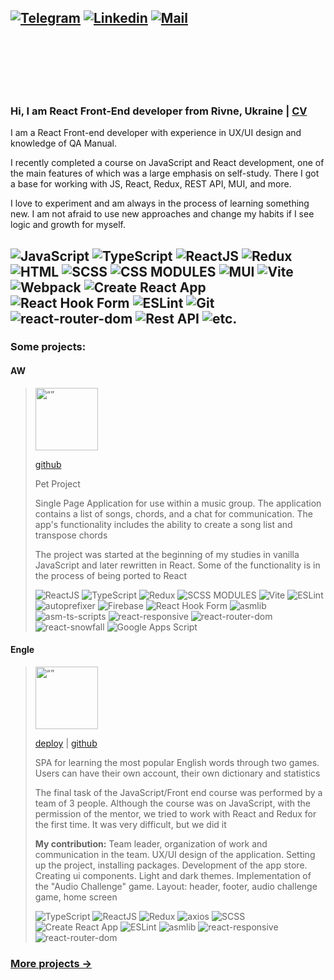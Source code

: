 <a href="https://t.me/amelianceskymusic" target="_blank"><img alt="Telegram"
  src="https://img.shields.io/badge/-Telegram-229ED9?style=flat&logo=Telegram&logoColor=white"></a>
<a href="https://www.linkedin.com/in/radzhab/" target="_blank"><img alt="Linkedin"
  src="https://img.shields.io/badge/-Linkedin-0A66C2?style=flat&logo=Linkedin&logoColor=white"></a>
<a href="mailto:radzhab@ukr.net" target="_blank"><img alt="Mail"
  src="https://img.shields.io/badge/-Mail-82af32"></a>
---

\
\
\
\
 

### Hi, I am React Front-End developer from Rivne, Ukraine | [CV](https://amelianceskymusic.github.io/)
I am a React Front-end developer with experience in UX/UI design and knowledge of QA Manual.

I recently completed a course on JavaScript and React development, one of the main features of which was a large emphasis on self-study. There I got a base for working with JS, React, Redux, REST API, MUI, and more. 

I love to experiment and am always in the process of learning something new. I am not afraid to use new approaches and change my habits if I see logic and growth for myself.

![JavaScript](https://img.shields.io/badge/-JavaScript-0D1117?style=for-the-badge&logo=JavaScript)
![TypeScript](https://img.shields.io/badge/-TypeScript-0D1117?style=for-the-badge&logo=TypeScript)
![ReactJS](https://img.shields.io/badge/-React-0D1117?style=for-the-badge&logo=React)
![Redux](https://img.shields.io/badge/-Redux-0D1117?style=for-the-badge&logo=Redux)
![HTML](https://img.shields.io/badge/-HTML-0D1117?style=for-the-badge&logo=html5)
![SCSS](https://img.shields.io/badge/-SCSS-0D1117?style=for-the-badge&logo=sass)
![CSS MODULES](https://img.shields.io/badge/-CSS_Modules-0D1117?style=for-the-badge&logo=css3)
![MUI](https://img.shields.io/badge/-MUI-0D1117?style=for-the-badge&logo=MUI)
![Vite](https://img.shields.io/badge/-Vite-0D1117?style=for-the-badge&logo=Vite)
![Webpack](https://img.shields.io/badge/-Webpack-0D1117?style=for-the-badge&logo=Webpack)
![Create React App](https://img.shields.io/badge/-Create_React_App-0D1117?style=for-the-badge&logo=Create-React-App)
![React Hook Form](https://img.shields.io/badge/-React_Hook_Form-0D1117?style=for-the-badge&logo=React-Hook-Form)
![ESLint](https://img.shields.io/badge/-ESLint-0D1117?style=for-the-badge&logo=ESLint)
![Git](https://img.shields.io/badge/-Git-0D1117?style=for-the-badge&logo=Git)
![react-router-dom](https://img.shields.io/badge/-react_router_dom-0D1117?style=for-the-badge&logo=npm)
![Rest API](https://img.shields.io/badge/-Rest_API-0D1117?style=for-the-badge&logo=rest-api)
![etc.](https://img.shields.io/badge/-etc.-0D1117?style=for-the-badge&logo=etc.)
---

### Some projects:

#### AW <br/>
><img src="https://user-images.githubusercontent.com/38717657/221851907-5c908847-bf85-4cd3-8209-f8c6c20d0fb8.png" alt= “” width="100px">
>
>[github](https://github.com/amelianceworship/amelianceworship.github.io)
>
>Pet Project
>
>Single Page Application for use within a music group. The application contains a list of songs, chords, and a chat for communication. The app's functionality includes the ability to create a song list and transpose chords
>
>The project was started at the beginning of my studies in vanilla JavaScript and later rewritten in React. Some of the functionality is in the process of being ported to React
>
>![ReactJS](https://img.shields.io/badge/-React-0D1117?style=for-the-badge&logo=React)
![TypeScript](https://img.shields.io/badge/-TypeScript-0D1117?style=for-the-badge&logo=TypeScript)
![Redux](https://img.shields.io/badge/-Redux-0D1117?style=for-the-badge&logo=Redux)
![SCSS MODULES](https://img.shields.io/badge/-SCSS_Modules-0D1117?style=for-the-badge&logo=sass)
![Vite](https://img.shields.io/badge/-Vite-0D1117?style=for-the-badge&logo=Vite)
![ESLint](https://img.shields.io/badge/-ESLint-0D1117?style=for-the-badge&logo=ESLint)
![autoprefixer](https://img.shields.io/badge/-autoprefixer-0D1117?style=for-the-badge&logo=autoprefixer)
![Firebase](https://img.shields.io/badge/-Firebase-0D1117?style=for-the-badge&logo=Firebase)
![React Hook Form](https://img.shields.io/badge/-React_Hook_Form-0D1117?style=for-the-badge&logo=React-Hook-Form)
![asmlib](https://img.shields.io/badge/-asmlib-0D1117?style=for-the-badge&logo=npm)
![asm-ts-scripts](https://img.shields.io/badge/-asm_ts_scripts-0D1117?style=for-the-badge&logo=npm)
![react-responsive](https://img.shields.io/badge/-react_responsive-0D1117?style=for-the-badge&logo=npm)
![react-router-dom](https://img.shields.io/badge/-react_router_dom-0D1117?style=for-the-badge&logo=npm)
![react-snowfall](https://img.shields.io/badge/-react_snowfall-0D1117?style=for-the-badge&logo=npm)
![Google Apps Script](https://img.shields.io/badge/-Google_Apps_Script-0D1117?style=for-the-badge&logo=Google)

#### Engle <br/>
><img src="https://user-images.githubusercontent.com/38717657/221853338-bce6f004-d4b1-48cd-9101-6e9981647e96.png" alt= “” width="100px">
>
>[deploy](https://amelianceskymusic.github.io/engle) | [github](https://github.com/AmelianceSkyMusic/engle)
>
>SPA for learning the most popular English words through two games. Users can have their own account, their own dictionary and statistics
>
>The final task of the JavaScript/Front end course was performed by a team of 3 people. Although the course was on JavaScript, with the permission of the mentor, we tried to work with React and Redux for the first time. It was very difficult, but we did it
>
>**My contribution:** Team leader, organization of work and communication in the team. UX/UI design of the application. Setting up the project, installing packages. Development of the app store. Creating ui components. Light and dark themes. Implementation of the "Audio Challenge" game. Layout: header, footer, audio challenge game, home screen<br/>
>
>![TypeScript](https://img.shields.io/badge/-TypeScript-0D1117?style=for-the-badge&logo=TypeScript)
![ReactJS](https://img.shields.io/badge/-React-0D1117?style=for-the-badge&logo=React)
![Redux](https://img.shields.io/badge/-Redux_Vanilla-0D1117?style=for-the-badge&logo=Redux)
![axios](https://img.shields.io/badge/-axios-0D1117?style=for-the-badge&logo=axios)
![SCSS](https://img.shields.io/badge/-SCSS-0D1117?style=for-the-badge&logo=sass)
![Create React App](https://img.shields.io/badge/-Create_React_App-0D1117?style=for-the-badge&logo=Create-React-App)
![ESLint](https://img.shields.io/badge/-ESLint-0D1117?style=for-the-badge&logo=ESLint)
![asmlib](https://img.shields.io/badge/-asmlib-0D1117?style=for-the-badge&logo=npm)
![react-responsive](https://img.shields.io/badge/-react_responsive-0D1117?style=for-the-badge&logo=npm)
![react-router-dom](https://img.shields.io/badge/-react_router_dom-0D1117?style=for-the-badge&logo=npm)

### [More projects →](https://github.com/AmelianceSkyMusic/AmelianceSkyMusic/blob/main/projects.md)
